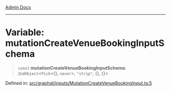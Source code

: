 [Admin Docs](/)

***

# Variable: mutationCreateVenueBookingInputSchema

> `const` **mutationCreateVenueBookingInputSchema**: `ZodObject`\<`Pick`\<\{\}, `never`\>, `"strip"`, \{\}, \{\}\>

Defined in: [src/graphql/inputs/MutationCreateVenueBookingInput.ts:5](https://github.com/PalisadoesFoundation/talawa-api/blob/2cc2354b3599462f5e9976dfd00bd2cfa22095cb/src/graphql/inputs/MutationCreateVenueBookingInput.ts#L5)
